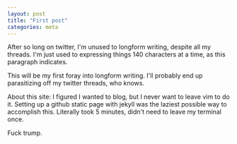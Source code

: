 ```yaml
---
layout: post
title: "First post"
categories: meta
---
```

<p>After so long on twitter, I'm unused to longform writing, despite all my
threads. I'm just used to expressing things 140 characters at a time, as this
paragraph indicates.</p>

<p>This will be my first foray into longform writing. I'll probably end up
parasitizing off my twitter threads, who knows.</p>

<p>About this site: I figured I wanted to blog, but I never want to leave vim to do
it. Setting up a github static page with jekyll was the laziest possible way to
accomplish this. Literally took 5 minutes, didn't need to leave my terminal
once.</p>

<p>Fuck trump. </p>
